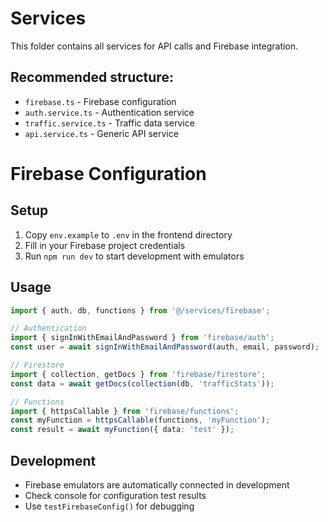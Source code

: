 # Services

This folder contains all services for API calls and Firebase integration.

## Recommended structure:
- `firebase.ts` - Firebase configuration
- `auth.service.ts` - Authentication service
- `traffic.service.ts` - Traffic data service
- `api.service.ts` - Generic API service 

# Firebase Configuration

## Setup

1. Copy `env.example` to `.env` in the frontend directory
2. Fill in your Firebase project credentials
3. Run `npm run dev` to start development with emulators

## Usage

```typescript
import { auth, db, functions } from '@/services/firebase';

// Authentication
import { signInWithEmailAndPassword } from 'firebase/auth';
const user = await signInWithEmailAndPassword(auth, email, password);

// Firestore
import { collection, getDocs } from 'firebase/firestore';
const data = await getDocs(collection(db, 'trafficStats'));

// Functions
import { httpsCallable } from 'firebase/functions';
const myFunction = httpsCallable(functions, 'myFunction');
const result = await myFunction({ data: 'test' });
```

## Development

- Firebase emulators are automatically connected in development
- Check console for configuration test results
- Use `testFirebaseConfig()` for debugging 